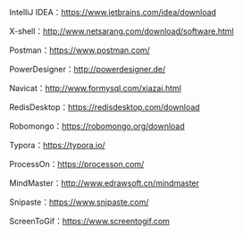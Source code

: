 IntelliJ IDEA：https://www.jetbrains.com/idea/download

X-shell：http://www.netsarang.com/download/software.html

Postman：https://www.postman.com/

PowerDesigner：http://powerdesigner.de/

Navicat：http://www.formysql.com/xiazai.html

RedisDesktop：https://redisdesktop.com/download

Robomongo：https://robomongo.org/download

Typora：https://typora.io/

ProcessOn：https://processon.com/

MindMaster：http://www.edrawsoft.cn/mindmaster


Snipaste：https://www.snipaste.com/

ScreenToGif：https://www.screentogif.com
